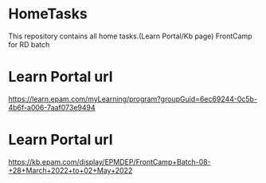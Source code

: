 # HomeTasks
This repository contains all home tasks.(Learn Portal/Kb page)
FrontCamp for RD batch
# Learn Portal url
https://learn.epam.com/myLearning/program?groupGuid=6ec69244-0c5b-4b6f-a006-7aaf073e9494
 # Learn Portal url
 https://kb.epam.com/display/EPMDEP/FrontCamp+Batch-08-+28+March+2022+to+02+May+2022
